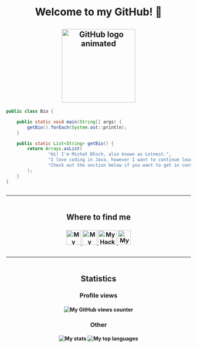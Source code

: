 <h1 align="center">Welcome to my GitHub! 👋</h1>
<h2 align="center"><img src="https://i.giphy.com/media/du3J3cXyzhj75IOgvA/giphy.webp" alt="GitHub logo animated" height="200" width="200"></h2>

```java
public class Bio {

    public static void main(String[] args) {
        getBio().forEach(System.out::println);
    }

    public static List<String> getBio() {
        return Arrays.asList(
                "Hi! I'm Michał Błoch, also known as Lotnest.",
                "I love coding in Java, however I want to continue learning other ones too.",
                "Check out the section below if you want to get in contact with me."
        );
    }
}
```

<h2 align="center"><hr/><br/>Where to find me</h3>
<h3 align="center">
    <a href="https://linkedin.com/in/michal-bloch-warsaw/">
        <img src="https://www.vectorlogo.zone/logos/linkedin/linkedin-icon.svg" alt="My LinkedIn profile" height="40" width="40">
    </a>
    <a href="https://stackshare.io/lotnest/my-stack">
        <img src="https://cdn.worldvectorlogo.com/logos/stackshare.svg" alt="My StackShare profile" height="40" width="40">
    </a>
    <a href="https://hackerrank.com/Lotnest">
        <img src="https://cdn.worldvectorlogo.com/logos/hackerrank.svg" alt="My HackerRank profile" height="40" width="50">
    </a>
    <a href="https://stackoverflow.com/users/13128503/lotnest">
        <img src="https://www.vectorlogo.zone/logos/stackoverflow/stackoverflow-icon.svg" alt="My StackOverflow profile" height="40" width="35">
    </a>
</h3>

<h2 align="center"><hr/><br/>Statistics</h3>

<h3 align="center">Profile views</h3>
<h4 align="center">
    <img src="https://profile-counter.glitch.me/{Lotnest}/count.svg" alt="My GitHub views counter" />
</h4>

<h3 align="center">Other</h3>
<h4 align="center">
    <img src="https://github-readme-stats.vercel.app/api?username=Lotnest&show_icons=true&theme=tokyonight" alt="My stats">
    <img src="https://github-readme-stats.vercel.app/api/top-langs/?username=Lotnest&langs_count=10&theme=tokyonight&layout=compact" alt="My top languages">
</h4>
